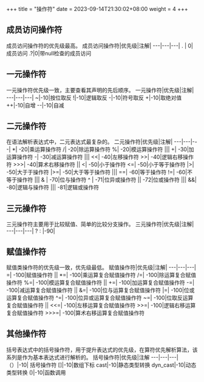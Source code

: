 +++
title = "操作符"
date = 2023-09-14T21:30:02+08:00
weight = 4
+++

## 成员访问操作符
成员访问操作符的优先级最高。
成员访问操作符|优先级|注解|
---|---|---|
. | 0|成员访问
.?|0|带null检查的成员访问

## 一元操作符
一元操作符优先级一致，主要查看其声明的先后顺序。
一元操作符|优先级|注解|
---|---|---|
~|-10|按位取反
!|-10|逻辑取反
-|-10|符号取反
+|-10|取绝对值
++|-10|自增
\-\-|-10|自减


## 二元操作符
在语法解析表达式中，二元表达式最复杂的。
二元操作符|优先级|注解|
---|---|---|
*| -20|乘运算操作符
/| -20|除运算操作符
%| -20|模运算操作符
|||
+| -30|加运算操作符
-| -30|减运算操作符
|||
\<\<| -40|左移操作符
\>\>| -40|逻辑右移操作符
\>\>\>| -40|算术右移操作符
||
<| -50|小于操作符
<=| -50|小于等于操作符
|>| -50|大于于操作符
|>=| -50|大于等于操作符
|||
==| -60|等于操作符
!=| -60|不等于操作符
|||
& | -70|位与操作符
^ | -71|位异或操作符
\|| -72|位或操作符
|||
&&| -80|逻辑与操作符
\|\|| -81|逻辑或操作符

## 三元操作符
三元操作符主要用于比较赋值、简单的比较分支操作。
三元操作符|优先级|注解|
---|---|---|
? : |-90|

## 赋值操作符
赋值类操作符的优先级一致，优先级最低。
赋值操作符|优先级|注解|
---|---|---|
=| -100|赋值操作符
||
*=| -100|乘运算复合赋值操作符
/=| -100|除运算复合赋值操作符
%=| -100|模运算复合赋值操作符
||
+=| -100|加运算复合赋值操作符
-=| -100|减运算复合赋值操作符
||
&=| -100|位与运算复合赋值操作符
|=| -100|位或运算复合赋值操作符
^=| -100|位异或运算复合赋值操作符
~=| -100|位取反运算复合赋值操作符
||
\<\<=| -100|左移运算复合赋值操作符
\>\>=| -100|逻辑右移运算复合赋值操作符
\>\>\>=| -100|算术右移运算复合赋值操作符

## 其他操作符
括号表达式中的括号操作符，用于提升表达式的优先级，在算符优先解析算法，该系列是作为基本表达式进行解析的。
括号操作符|优先级|注解
---|---|---|
（）|-10| 括号操作符
[]|-10|数组下标
cast|-10|静态类型转换
dyn_cast|-10|动态类型转换
()|-10|函数调用
